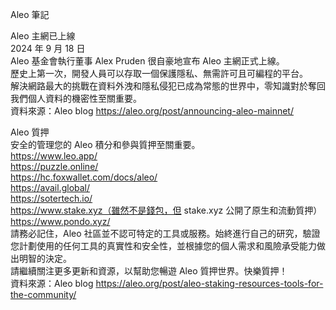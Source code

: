Aleo 筆記  
  
Aleo 主網已上線  
2024 年 9 月 18 日  
Aleo 基金會執行董事 Alex Pruden 很自豪地宣布 Aleo 主網正式上線。  
歷史上第一次，開發人員可以存取一個保護隱私、無需許可且可編程的平台。  
解決網路最大的挑戰在資料外洩和隱私侵犯已成為常態的世界中，零知識對於奪回我們個人資料的機密性至關重要。  
資料來源：Aleo blog https://aleo.org/post/announcing-aleo-mainnet/  

Aleo 質押  
安全的管理您的 Aleo 積分和參與質押至關重要。  
https://www.leo.app/  
https://puzzle.online/  
https://hc.foxwallet.com/docs/aleo/  
https://avail.global/  
https://sotertech.io/  
https://www.stake.xyz（雖然不是錢包，但 stake.xyz 公開了原生和流動質押）  
https://www.pondo.xyz/  
請務必記住，Aleo 社區並不認可特定的工具或服務。始終進行自己的研究，驗證您計劃使用的任何工具的真實性和安全性，並根據您的個人需求和風險承受能力做出明智的決定。  
請繼續關注更多更新和資源，以幫助您暢遊 Aleo 質押世界。快樂質押！  
資料來源：Aleo blog https://aleo.org/post/aleo-staking-resources-tools-for-the-community/  
